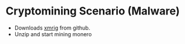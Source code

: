 # Cryptomining Scenario (Malware)

- Downloads [xmrig](https://github.com/xmrig/xmrig) from github.
- Unzip and start mining monero
